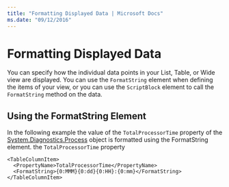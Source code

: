 ```yaml
---
title: "Formatting Displayed Data | Microsoft Docs"
ms.date: "09/12/2016"
---
```

# Formatting Displayed Data

You can specify how the individual data points in your List, Table, or Wide view are displayed. You can use the `FormatString` element when defining the items of your view, or you can use the `ScriptBlock` element to call the `FormatString` method on the data.

## Using the FormatString Element

In the following example the value of the `TotalProcessorTime` property of the [System.Diagnostics.Process](/dotnet/api/System.Diagnostics.Process) object is formatted using the FormatString element. the `TotalProcessorTime` property

```
<TableColumnItem>
  <PropertyName>TotalProcessorTime</PropertyName>
  <FormatString>{0:MMM}{0:dd}{0:HH}:{0:mm}</FormatString>
</TableColumnItem>
```
